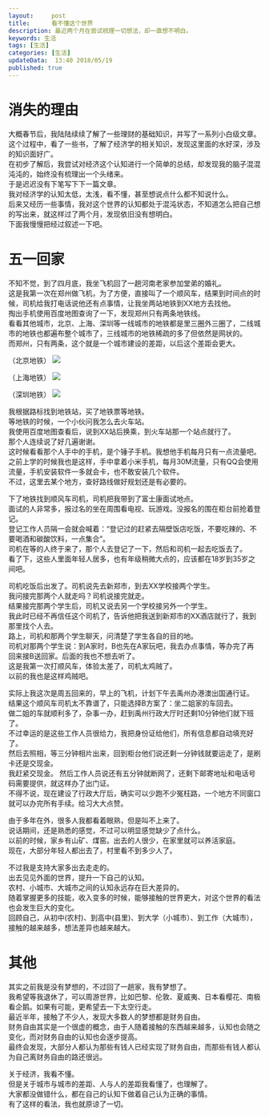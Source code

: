```yaml
---   
layout:     post  
title:      看不懂这个世界
description: 最近两个月在尝试梳理一切想法，却一直想不明白。    
keywords: 生活
tags: [生活]  
categories: [生活]  
updateData:  13:40 2018/05/19
published: true  
---  
```



# 消失的理由

大概春节后，我陆陆续续了解了一些理财的基础知识，并写了一系列小白级文章。   
这个过程中，看了一些书，了解了经济学的相关知识，发现这里面的水好深，涉及的知识面好广。  
在初步了解后，我尝试对经济这个认知进行一个简单的总结，却发现我的脑子混混沌沌的，始终没有梳理出一个头绪来。  
于是迟迟没有下笔写下下一篇文章。  
我对经济学的认知太低，太浅，看不懂，甚至想说点什么都不知说什么。  
后来又经历一些事情，我对这个世界的认知都处于混沌状态，不知道怎么把自己想的写出来，就这样过了两个月，发现依旧没有想明白。  
下面我慢慢把经过叙述一下吧。  


# 五一回家

不知不觉，到了四月底，我坐飞机回了一趟河南老家参加堂弟的婚礼。  
这是我第一次在郑州做飞机，为了方便，直接叫了一个顺风车，结果到时间点的时候，司机给我打电话说他还有点事情，让我坐两站地铁到XX地方去找他。  
掏出手机使用百度地图查询了一下，发现郑州只有两条地铁线。  
看看其他城市，北京、上海、深圳等一线城市的地铁都是里三圈外三圈了，二线城市的地铁也都遍布整个城市了，三线城市的地铁稀疏的多了但依然是网状的。  
而郑州，只有两条，这个就是一个城市建设的差距，以后这个差距会更大。  


（北京地铁）
![](http://res.tiankonguse.com/images/2018/05/Beijing-Subway.png)


（上海地铁）
![](http://res.tiankonguse.com/images/2018/05/SHM_evolution_mid.gif)


（深圳地铁）
![](http://res.tiankonguse.com/images/2018/05/Shenzhen_metro_Evo.gif)


我根据路标找到地铁站，买了地铁票等地铁。  
等地铁的时候，一个小伙问我怎么去火车站。  
我使用百度地图查看后，说到XX站后换乘，到火车站那一个站点就行了。  
那个人连续说了好几遍谢谢。  
这时候看看那个人手中的手机，是个锤子手机。我想他手机每月只有一点流量吧。  
之前上学的时候我也是这样，手中拿着小米手机，每月30M流量，只有QQ会使用流量，手机安装软件一多就会卡，也不敢安装几个软件。  
不过，这里去某个地方，查好路线做好规划还是有必要的。  


下了地铁找到顺风车司机，司机把我带到了富士康面试地点。  
面试的人非常多，报过名的坐在周围看电视、玩游戏。没报名的围在柜台前抢着登记。  
登记工作人员隔一会就会喊着：“登记过的赶紧去隔壁饭店吃饭，不要吃辣的、不要喝酒和碳酸饮料，一点集合”。  
司机在等的人终于来了，那个人去登记了一下，然后和司机一起去吃饭去了。  
看了下，这些人里面年轻人居多，也有年级稍微大点的，应该都在18岁到35岁之间吧。  


司机吃饭后出发了。司机说先去新郑市，到去XX学校接两个学生。  
我问接完那两个人就走吗？司机说接完就走。  
结果接完那两个学生后，司机又说去另一个学校接另外一个学生。  
我此时已经不再信任这个司机了，告诉他把我送到新郑市的XX酒店就行了，我到那里找个人去。  
路上，司机和那两个学生聊天，问清楚了学生各自的目的地。  
司机对那两个学生说：到A家时，B也先在A家玩吧，我去办点事情，等办完了再回来接B送回家。后面的我也不想去听了。  
这是我第一次打顺风车，体验太差了，司机太鸡贼了。  
以前的我也是这样鸡贼吧。    


实际上我这次是周五回来的，早上的飞机，计划下午去禹州办港澳出国通行证。  
结果这个顺风车司机太不靠谱了，只能选择B方案了：坐二姐家的车回去。  
做二姐的车就顺利多了，杂事一办，赶到禹州行政大厅时还剩10分钟他们就下班了。  
不过幸运的是这些工作人员很给力，我把身份证给他们，所有信息都自动填充好了。  
然后去照相，等三分钟相片出来，回到柜台他们说还剩一分钟钱就要运走了，是刷卡还是交现金。  
我赶紧交现金。 然后工作人员说还有五分钟就断网了，还剩下邮寄地址和电话号码需要提供，就这样办了出门证。  
不得不说，现在建设了行政大厅后，确实可以少跑不少冤枉路，一个地方不同窗口就可以办完所有手续。给习大大点赞。  

 
由于多年在外，很多人我都看着眼熟，但是叫不上来了。  
说话期间，还是熟悉的感觉，不过可以明显感觉缺少了点什么。  
以前的时候，家乡有山矿、煤窑。出去的人很少，在家里就可以养活家庭。  
现在，大部分年轻人都出去了，村里看不到多少人了。  


不过我是支持大家多出去走走的。  
出去见见外面的世界，提升一下自己的认知。  
农村、小城市、大城市之间的认知永远存在巨大差异的。  
随着掌握更多的技能，收入变多的时候，能够接触的世界更大，对这个世界的看法也会发生巨大的变化。  
回顾自己，从初中(农村)、到高中(县里)、到大学（小城市）、到工作（大城市），接触的越来越多，想法差异也越来越大。  


# 其他


其实之前我是没有梦想的，不过回了一趟家，我有梦想了。  
我希望等我退休了，可以周游世界，比如巴黎、伦敦、夏威夷、日本看樱花、南极看企鹅。如果有可能，更希望去一下太空行走。  
最近半年，接触了不少人，发现大多数人的梦想都是财务自由。  
财务自由其实是一个很虚的概念，由于人随着接触的东西越来越多，认知也会随之变化，而对财务自由的认知也会逐步提高。  
最终会发现，大部分人都认为那些有钱人已经实现了财务自由，而那些有钱人都认为自己离财务自由的路还很远。  


关于经济，我看不懂。  
但是关于城市与城市的差距、人与人的差距我看懂了，也理解了。  
大家都没做错什么，都在自己的认知下做着自己认为正确的事情。  
有了这样的看法，我也就原谅了一切。  


